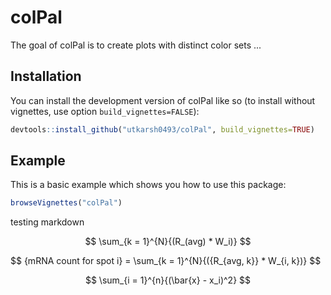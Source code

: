 
# colPal

<!-- badges: start -->
<!-- badges: end -->

The goal of colPal is to create plots with distinct color sets ...

## Installation

You can install the development version of colPal like so (to install without vignettes, use option `build_vignettes=FALSE`):

``` r
devtools::install_github("utkarsh0493/colPal", build_vignettes=TRUE)
```

## Example

This is a basic example which shows you how to use this package:

``` r
browseVignettes("colPal")
```


testing markdown


$$
\sum_{k = 1}^{N}{(R_(avg) * W_i)}
$$

$$
\{mRNA count for spot i} = \sum_{k = 1}^{N}{({R_{avg, k}} * W_{i, k})}
$$


$$
\sum_{i = 1}^{n}{(\bar{x} - x_i)^2}
$$
